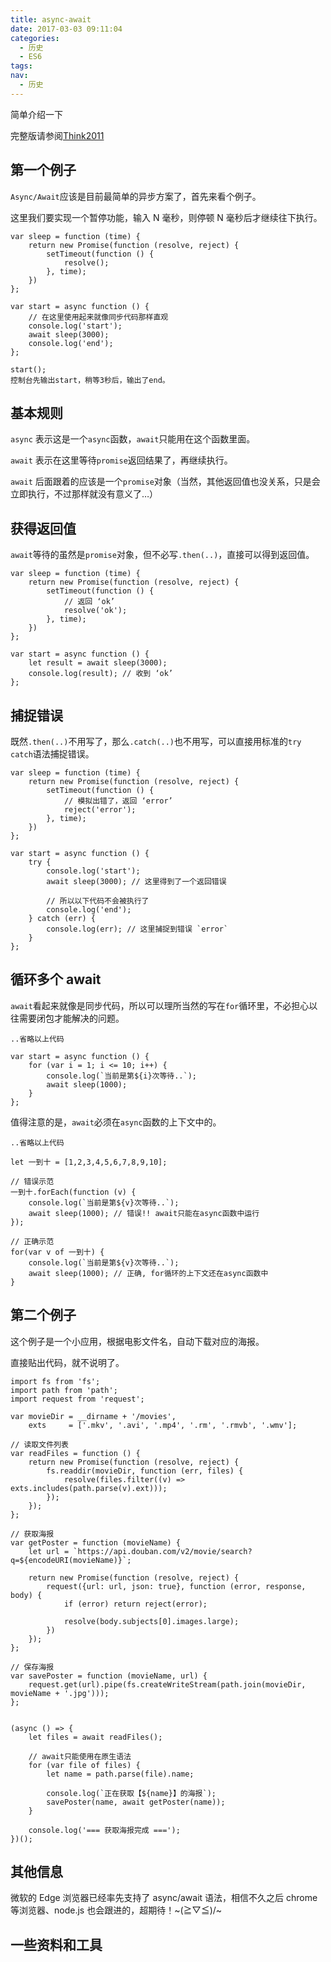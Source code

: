 ```yaml
---
title: async-await
date: 2017-03-03 09:11:04
categories:
  - 历史
  - ES6
tags:
nav:
  - 历史
---
```


简单介绍一下

<!--more-->

完整版请参阅[Think2011](http://think2011.net/2015/11/09/ES7-Async-Await/)

## 第一个例子

`Async/Await`应该是目前最简单的异步方案了，首先来看个例子。

这里我们要实现一个暂停功能，输入 N 毫秒，则停顿 N 毫秒后才继续往下执行。

```
var sleep = function (time) {
    return new Promise(function (resolve, reject) {
        setTimeout(function () {
            resolve();
        }, time);
    })
};

var start = async function () {
    // 在这里使用起来就像同步代码那样直观
    console.log('start');
    await sleep(3000);
    console.log('end');
};

start();
控制台先输出start，稍等3秒后，输出了end。
```

## 基本规则

`async` 表示这是一个`async`函数，`await`只能用在这个函数里面。

`await` 表示在这里等待`promise`返回结果了，再继续执行。

`await` 后面跟着的应该是一个`promise`对象（当然，其他返回值也没关系，只是会立即执行，不过那样就没有意义了…）

## 获得返回值

`await`等待的虽然是`promise`对象，但不必写`.then(..)`，直接可以得到返回值。

```
var sleep = function (time) {
    return new Promise(function (resolve, reject) {
        setTimeout(function () {
            // 返回 ‘ok’
            resolve('ok');
        }, time);
    })
};

var start = async function () {
    let result = await sleep(3000);
    console.log(result); // 收到 ‘ok’
};
```

## 捕捉错误

既然`.then(..)`不用写了，那么`.catch(..)`也不用写，可以直接用标准的`try catch`语法捕捉错误。

```
var sleep = function (time) {
    return new Promise(function (resolve, reject) {
        setTimeout(function () {
            // 模拟出错了，返回 ‘error’
            reject('error');
        }, time);
    })
};

var start = async function () {
    try {
        console.log('start');
        await sleep(3000); // 这里得到了一个返回错误

        // 所以以下代码不会被执行了
        console.log('end');
    } catch (err) {
        console.log(err); // 这里捕捉到错误 `error`
    }
};
```

## 循环多个 await

`await`看起来就像是同步代码，所以可以理所当然的写在`for`循环里，不必担心以往需要闭包才能解决的问题。

```
..省略以上代码

var start = async function () {
    for (var i = 1; i <= 10; i++) {
        console.log(`当前是第${i}次等待..`);
        await sleep(1000);
    }
};
```

值得注意的是，`await`必须在`async`函数的上下文中的。

```
..省略以上代码

let 一到十 = [1,2,3,4,5,6,7,8,9,10];

// 错误示范
一到十.forEach(function (v) {
    console.log(`当前是第${v}次等待..`);
    await sleep(1000); // 错误!! await只能在async函数中运行
});

// 正确示范
for(var v of 一到十) {
    console.log(`当前是第${v}次等待..`);
    await sleep(1000); // 正确, for循环的上下文还在async函数中
}
```

## 第二个例子

这个例子是一个小应用，根据电影文件名，自动下载对应的海报。

直接贴出代码，就不说明了。

```
import fs from 'fs';
import path from 'path';
import request from 'request';

var movieDir = __dirname + '/movies',
    exts     = ['.mkv', '.avi', '.mp4', '.rm', '.rmvb', '.wmv'];

// 读取文件列表
var readFiles = function () {
    return new Promise(function (resolve, reject) {
        fs.readdir(movieDir, function (err, files) {
            resolve(files.filter((v) => exts.includes(path.parse(v).ext)));
        });
    });
};

// 获取海报
var getPoster = function (movieName) {
    let url = `https://api.douban.com/v2/movie/search?q=${encodeURI(movieName)}`;

    return new Promise(function (resolve, reject) {
        request({url: url, json: true}, function (error, response, body) {
            if (error) return reject(error);

            resolve(body.subjects[0].images.large);
        })
    });
};

// 保存海报
var savePoster = function (movieName, url) {
    request.get(url).pipe(fs.createWriteStream(path.join(movieDir, movieName + '.jpg')));
};


(async () => {
    let files = await readFiles();

    // await只能使用在原生语法
    for (var file of files) {
        let name = path.parse(file).name;

        console.log(`正在获取【${name}】的海报`);
        savePoster(name, await getPoster(name));
    }

    console.log('=== 获取海报完成 ===');
})();
```

## 其他信息

微软的 Edge 浏览器已经率先支持了 async/await 语法，相信不久之后 chrome 等浏览器、node.js 也会跟进的，超期待！~(≧▽≦)/~

## 一些资料和工具

